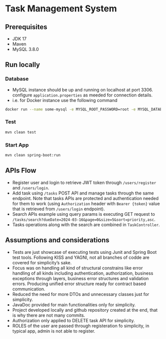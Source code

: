 # Task Management System

## Prerequisites

- JDK 17
- Maven
- MySQL 3.8.0

## Run locally

### Database

- MySQL instance should be up and running on localhost at port 3306. configure `application.properties` as meeded for connection details.
- i.e. for Docker instance use the following command

```sh
docker run --name some-mysql -e MYSQL_ROOT_PASSWORD=root -e MYSQL_DATABASE=tasks -e MYSQL_USER=u -e MYSQL_PASSWORD=p -d -p 3306:3306 mysql:8.3.0
```

### Test

```sh
mvn clean test
```

### Start App

```sh
mvn clean spring-boot:run 
```

## APIs Flow

- Register user and login to retrieve JWT token through `/users/register` and `/users/login`.
- Add task using `/tasks` POST API and manage tasks through the same endpoint. Note that tasks APIs are protected and authentication needed for them to work (using `Authorization` header with `Bearer {token}` value that is retrieved from `/users/login` endpoint).
- Search APIs example using query params is executing GET request to `/tasks/search?dueDate=2024-03-16&page=0&size=5&sort=priority,asc`.
- Tasks operations along with the search are combined in `TaskController`.

## Assumptions and considerations

- Tests are just showcase of executing tests using Junit and Spring Boot test tools. Following KISS and YAGNI, not all branches of codde are covered for simplicity’s sake.
- Focus was on handling all kind of structural constrains like error handling of all kinds including authentication, authorization, business exceptions through layers, business error structures and validation errors. Producing unified error structure ready for contract based communication.
- Reduced the need for more DTOs and unnecessary classes just for simplicity.
- JavaDoc provided for main functionalities only for simplicity.
- Project developed locally and github repository created at the end, that is why there are not many commits.
- Authorization only applied to DELETE task API for simplicity.
- ROLES of the user are passed through registeration fo simplicity, in typical app, admin is not able to register.

